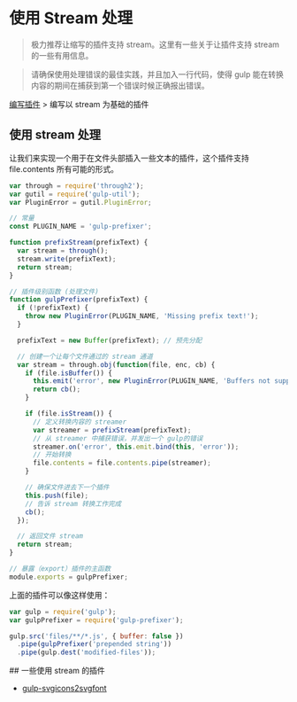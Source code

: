 # 使用 Stream 处理

> 极力推荐让缩写的插件支持 stream。这里有一些关于让插件支持 stream 的一些有用信息。

> 请确保使用处理错误的最佳实践，并且加入一行代码，使得 gulp 能在转换内容的期间在捕获到第一个错误时候正确报出错误。

[编写插件](README.md) > 编写以 stream 为基础的插件

## 使用 stream 处理

让我们来实现一个用于在文件头部插入一些文本的插件，这个插件支持 file.contents 所有可能的形式。

```js
var through = require('through2');
var gutil = require('gulp-util');
var PluginError = gutil.PluginError;

// 常量
const PLUGIN_NAME = 'gulp-prefixer';

function prefixStream(prefixText) {
  var stream = through();
  stream.write(prefixText);
  return stream;
}

// 插件级别函数 (处理文件)
function gulpPrefixer(prefixText) {
  if (!prefixText) {
    throw new PluginError(PLUGIN_NAME, 'Missing prefix text!');
  }

  prefixText = new Buffer(prefixText); // 预先分配

  // 创建一个让每个文件通过的 stream 通道
  var stream = through.obj(function(file, enc, cb) {
    if (file.isBuffer()) {
      this.emit('error', new PluginError(PLUGIN_NAME, 'Buffers not supported!'));
      return cb();
    }

    if (file.isStream()) {
      // 定义转换内容的 streamer
      var streamer = prefixStream(prefixText);
      // 从 streamer 中捕获错误，并发出一个 gulp的错误
      streamer.on('error', this.emit.bind(this, 'error'));
      // 开始转换
      file.contents = file.contents.pipe(streamer);
    }

    // 确保文件进去下一个插件
    this.push(file);
    // 告诉 stream 转换工作完成
    cb();
  });

  // 返回文件 stream
  return stream;
}

// 暴露（export）插件的主函数
module.exports = gulpPrefixer;
```

上面的插件可以像这样使用：

```js
var gulp = require('gulp');
var gulpPrefixer = require('gulp-prefixer');

gulp.src('files/**/*.js', { buffer: false })
  .pipe(gulpPrefixer('prepended string'))
  .pipe(gulp.dest('modified-files'));
```

## 一些使用 stream 的插件

* [gulp-svgicons2svgfont](https://github.com/nfroidure/gulp-svgiconstosvgfont)

